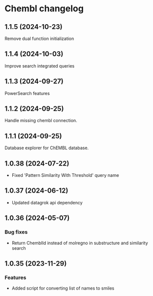 # Chembl changelog

## 1.1.5 (2024-10-23)

Remove dual function initialization

## 1.1.4 (2024-10-03)

Improve search integrated queries

## 1.1.3 (2024-09-27)

PowerSearch features

## 1.1.2 (2024-09-25)

Handle missing chembl connection.

## 1.1.1 (2024-09-25)

Database explorer for ChEMBL database.

## 1.0.38 (2024-07-22)

* Fixed 'Pattern Similarity With Threshold' query name

## 1.0.37 (2024-06-12)

* Updated datagrok api dependency

## 1.0.36 (2024-05-07)

### Bug fixes

* Return ChemblId instead of molregno in substructure and similarity search

## 1.0.35 (2023-11-29)

### Features

* Added script for converting list of names to smiles
